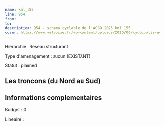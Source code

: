 ```yaml
---
name: kml_155 
line: 954
from: 
to:  
description: 954 - schema cyclable de l'ACSO 2025 kml_155 
cover: https://www.velooise.fr/wp-content/uploads/2025/08/cyclopolis-acso-954.jpg
---
```

Hierarchie : Reseau structurant

Type d'amenagement : aucun (EXISTANT)

Statut : planned

## Les troncons (du Nord au Sud)

## Informations complementaires

Budget  : 0 

Lineaire :

